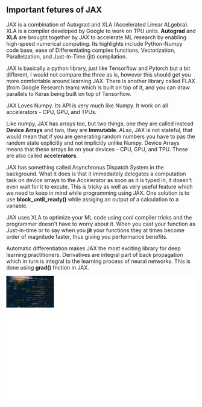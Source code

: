 ## Important fetures of JAX

JAX is a combination of Autograd and XLA (Accelerated Linear ALgebra). XLA is a compiler developed by Google to work on TPU units. **Autograd** and **XLA** are brought together by JAX to accelerate ML research by enabling high-speed numerical computing. Its highlights include Python-Numpy code base, ease of Differentiating complex functions, Vectorization, Parallelzation, and Just-In-Time (jit) compilation.

JAX is basically a python library, just like Tensorflow and Pytorch but a bit different, I would not compare the three as is, however this should get you more comfortable around learning JAX. There is another library called FLAX (from Google Research team) which is built on top of it, and you can draw parallels to Keras being built on top of Tensorflow.

JAX Loves Numpy. Its API is very much like Numpy. It work on all accelerators - CPU, GPU, and TPUs.

Like numpy, JAX has arrays too, but two things, one they are called instead **Device Arrays** and two, they are **Immutable**. ALso, JAX is not stateful, that would mean that if you are generating random numbers you have to pas the random state explicitly and not implicitly unlike Numpy. Device Arrays means that these arrays lie on your devices - CPU, GPU, and TPU. These are also called **accelerators**.

JAX has something called Asynchronus Dispatch System in the background. What it does is that it immedaitely delegates a computation task on device arrays to the Accelerator as soon as it is typed in, it doesn't even wait for it to excute. This is tricky as well as very useful feature which we need to keep in mind while programming using JAX. One solution is to use **block_until_ready()** while assiging an output of a calculation to a variable.

JAX uses XLA to optimize your ML code using cool compiler tricks and the programmer doesn't have to worry about it. When you cast your function as Just-in-time or to say when you **jit** your functions they at times become order of magnitude faster, thus giving you performance benefits.

Automatic differentiation makes JAX the most exciting library for deep learning practitioners. Derivatives are integral part of back propagation which in turn is integral to the learning process of neural networks. This is done using **grad()** fnction in JAX.

![](/images/markus-spiske-hvSr_CVecVI-unsplash2.jpg)
